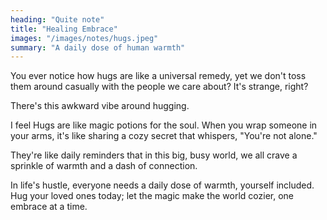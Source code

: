 ```yaml
---
heading: "Quite note"
title: "Healing Embrace"
images: "/images/notes/hugs.jpeg"
summary: "A daily dose of human warmth"
---
```


You ever notice how hugs are like a universal remedy, yet we don't toss them around casually with the people we care about? It's strange, right?

There's this awkward vibe around hugging.

I feel Hugs are like magic potions for the soul. When you wrap someone in your arms, it's like sharing a cozy secret that whispers, "You're not alone."

They're like daily reminders that in this big, busy world, we all crave a sprinkle of warmth and a dash of connection.

In life's hustle, everyone needs a daily dose of warmth, yourself included. Hug your loved ones today; let the magic make the world cozier, one embrace at a time.